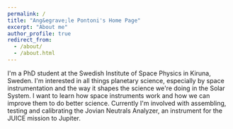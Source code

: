 ```yaml
---
permalink: /
title: "Ang&egrave;le Pontoni's Home Page"
excerpt: "About me"
author_profile: true
redirect_from: 
  - /about/
  - /about.html
---
```


I'm a PhD student at the Swedish Institute of Space Physics in Kiruna, Sweden. I'm interested in all things planetary science, especially by space instrumentation and the way it shapes the science we're doing in the Solar System. I want to learn how space instruments work and how we can improve them to do better science. Currently I'm involved with assembling, testing and calibrating the Jovian Neutrals Analyzer, an instrument for the JUICE mission to Jupiter.
<!---
#Research Interests
#======
-->
